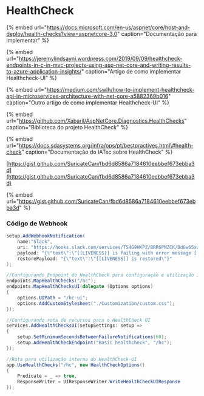 # HealthCheck

{% embed url="https://docs.microsoft.com/en-us/aspnet/core/host-and-deploy/health-checks?view=aspnetcore-3.0" caption="Documentação para implementar" %}

{% embed url="https://jeremylindsayni.wordpress.com/2019/09/09/healthcheck-endpoints-in-c-in-mvc-projects-using-asp-net-core-and-writing-results-to-azure-application-insights/" caption="Artigo de como implementar Healthcheck-UI" %}

{% embed url="https://medium.com/swlh/how-to-implement-healthcheck-api-in-microservices-architecture-with-net-core-a5882369b016" caption="Outro artigo de como implementar Healthcheck-UI" %}

{% embed url="https://github.com/Xabaril/AspNetCore.Diagnostics.HealthChecks" caption="Biblioteca do projeto HealthCheck" %}

{% embed url="https://docs.sdasystems.org/infra/ops/pt/bestpractives.html\#health-check" caption="Documentação do IATec sobre HealthCheck" %}

[https://gist.github.com/SuricateCan/fbd6d8586a7184610eebbef673ebba3d](https://gist.github.com/SuricateCan/fbd6d8586a7184610eebbef673ebba3d)

{% embed url="https://gist.github.com/SuricateCan/fbd6d8586a7184610eebbef673ebba3d" %}

### Código de Webhook

```csharp
setup.AddWebhookNotification(
    name:"Slack", 
    uri: "https://hooks.slack.com/services/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",
    payload: "{\"text\":\"[[LIVENESS]] is failing with error message [[FAILURE]]\"}",
    restorePayload: "{\"text\":\"[[LIVENESS]] is restored\"}"
);
```

```csharp
//Configurando Endpoint do HealthCheck para configuração e utilização interna do HealthCheck-UI
endpoints.MapHealthChecks("/hc");
endpoints.MapHealthChecksUI(delegate (Options options)
{
    options.UIPath = "/hc-ui";
    options.AddCustomStylesheet("./Customization/custom.css");
});
```

```csharp
//Configurando rota de recursos para o HealthCheck UI
services.AddHealthChecksUI(setupSettings: setup =>
{
    setup.SetMinimumSecondsBetweenFailureNotifications(60);
    setup.AddHealthCheckEndpoint("Basic healthcheck", "/hc");
});
```

```csharp
//Rota para utilização interna do HealthCheck-UI
app.UseHealthChecks("/hc", new HealthCheckOptions()
{
    Predicate = _ => true,
    ResponseWriter = UIResponseWriter.WriteHealthCheckUIResponse
});
```

